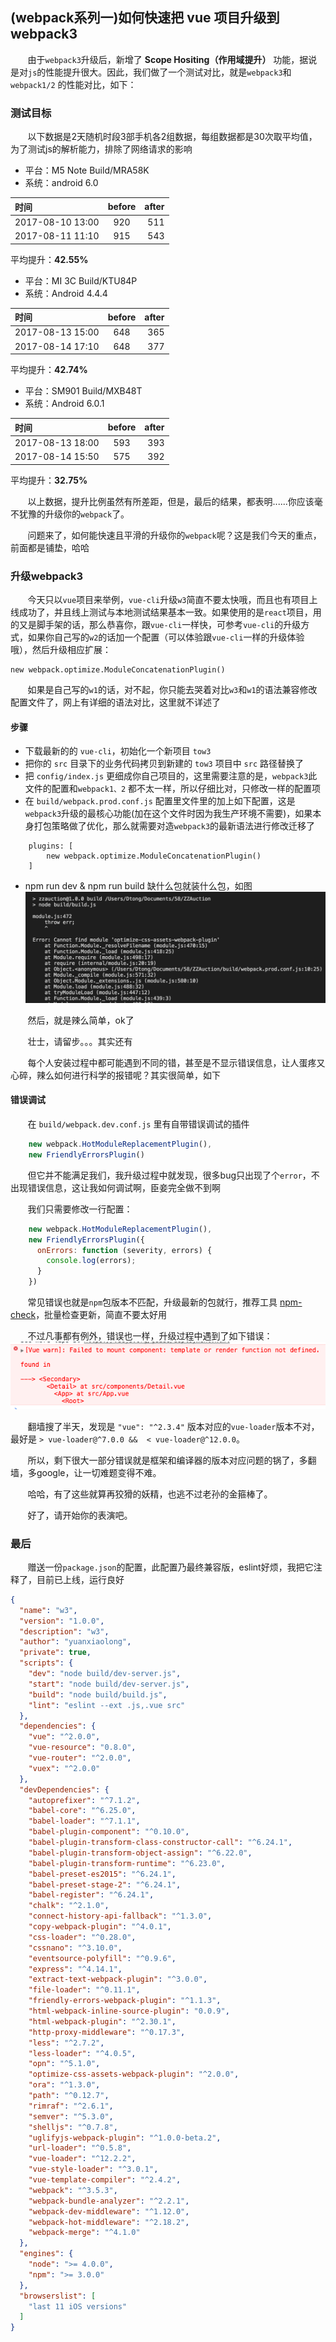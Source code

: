 ## (webpack系列一)如何快速把 vue 项目升级到 webpack3

&nbsp;&nbsp;&nbsp;&nbsp;&nbsp;&nbsp;&nbsp;由于`webpack3`升级后，新增了 **Scope Hositing（作用域提升）** 
功能，据说是对`js`的性能提升很大。因此，我们做了一个测试对比，就是`webpack3`和`webpack1/2` 的性能对比，如下：

### 测试目标

&nbsp;&nbsp;&nbsp;&nbsp;&nbsp;&nbsp;&nbsp;以下数据是2天随机时段3部手机各2组数据，每组数据都是30次取平均值，为了测试js的解析能力，排除了网络请求的影响

* 平台：M5 Note Build/MRA58K
* 系统：android 6.0

| 时间  | before  | after |
|:------------- |:---------------:| -------------:|
| 2017-08-10 13:00     | 920 |         511|
| 2017-08-11 11:10      | 915 |  543 |

平均提升：**42.55%**

* 平台：MI 3C Build/KTU84P
* 系统：Android 4.4.4

| 时间  | before  | after |
|:------------- |:---------------:| -------------:|
| 2017-08-13 15:00     | 648 |         365|
| 2017-08-14 17:10      | 648 |  377 |

平均提升：**42.74%**

* 平台：SM901 Build/MXB48T
* 系统：Android 6.0.1

| 时间  | before  | after |
|:------------- |:---------------:| -------------:|
| 2017-08-13 18:00     | 593 |         393|
| 2017-08-14 15:50      | 575 |  392 |

平均提升：**32.75%**

&nbsp;&nbsp;&nbsp;&nbsp;&nbsp;&nbsp;&nbsp;以上数据，提升比例虽然有所差距，但是，最后的结果，都表明......你应该毫不犹豫的升级你的`webpack`了。

&nbsp;&nbsp;&nbsp;&nbsp;&nbsp;&nbsp;&nbsp;问题来了，如何能快速且平滑的升级你的`webpack`呢？这是我们今天的重点，前面都是铺垫，哈哈

### 升级webpack3

&nbsp;&nbsp;&nbsp;&nbsp;&nbsp;&nbsp;&nbsp;今天只以`vue`项目来举例，`vue-cli`升级`w3`简直不要太快哦，而且也有项目上线成功了，并且线上测试与本地测试结果基本一致。如果使用的是`react`项目，用的又是脚手架的话，那么恭喜你，跟`vue-cli`一样快，可参考`vue-cli`的升级方式，如果你自己写的`w2`的话加一个配置（可以体验跟`vue-cli`一样的升级体验哦），然后升级相应扩展：

````
new webpack.optimize.ModuleConcatenationPlugin()
````

&nbsp;&nbsp;&nbsp;&nbsp;&nbsp;&nbsp;&nbsp;如果是自己写的`w1`的话，对不起，你只能去哭着对比`w3`和`w1`的语法兼容修改配置文件了，网上有详细的语法对比，这里就不详述了

#### 步骤
* 下载最新的的 `vue-cli`，初始化一个新项目 `tow3`
* 把你的 `src` 目录下的业务代码拷贝到新建的 `tow3` 项目中 `src` 路径替换了
* 把 `config/index.js` 更细成你自己项目的，这里需要注意的是，`webpack3`此文件的配置和`webpack1、2` 都不太一样，所以仔细比对，只修改一样的配置项
* 在 `build/webpack.prod.conf.js` 配置里文件里的加上如下配置，这是`webpack3`升级的最核心功能(加在这个文件时因为我生产环境不需要)，如果本身打包策略做了优化，那么就需要对造`webpack3`的最新语法进行修改迁移了
 
````
	plugins: [
		new webpack.optimize.ModuleConcatenationPlugin()
	]

````

* npm run dev & npm run build 缺什么包就装什么包，如图
![](images/notnpm.png)

&nbsp;&nbsp;&nbsp;&nbsp;&nbsp;&nbsp;&nbsp;然后，就是辣么简单，ok了

&nbsp;&nbsp;&nbsp;&nbsp;&nbsp;&nbsp;&nbsp;壮士，请留步。。。其实还有

&nbsp;&nbsp;&nbsp;&nbsp;&nbsp;&nbsp;&nbsp;每个人安装过程中都可能遇到不同的错，甚至是不显示错误信息，让人蛋疼又心碎，辣么如何进行科学的报错呢？其实很简单，如下

#### 错误调试

&nbsp;&nbsp;&nbsp;&nbsp;&nbsp;&nbsp;&nbsp;在 `build/webpack.dev.conf.js` 里有自带错误调试的插件

````javascript
	new webpack.HotModuleReplacementPlugin(),   
	new FriendlyErrorsPlugin()
````

&nbsp;&nbsp;&nbsp;&nbsp;&nbsp;&nbsp;&nbsp;但它并不能满足我们，我升级过程中就发现，很多bug只出现了个`error`，不出现错误信息，这让我如何调试啊，臣妾完全做不到啊

&nbsp;&nbsp;&nbsp;&nbsp;&nbsp;&nbsp;&nbsp;我们只需要修改一行配置：

````javascript
	new webpack.HotModuleReplacementPlugin(), 
	new FriendlyErrorsPlugin({
      onErrors: function (severity, errors) {
        console.log(errors);
      }
    })
````

&nbsp;&nbsp;&nbsp;&nbsp;&nbsp;&nbsp;&nbsp;常见错误也就是`npm`包版本不匹配，升级最新的包就行，推荐工具 [npm-check](https://www.npmjs.com/package/npm-check)，批量检查更新，简直不要太好用

&nbsp;&nbsp;&nbsp;&nbsp;&nbsp;&nbsp;&nbsp;不过凡事都有例外，错误也一样，升级过程中遇到了如下错误：
![](images/template.png)

&nbsp;&nbsp;&nbsp;&nbsp;&nbsp;&nbsp;&nbsp;翻墙搜了半天，发现是 `"vue": "^2.3.4"` 版本对应的`vue-loader`版本不对，最好是 `> vue-loader@^7.0.0 &&  < vue-loader@^12.0.0`。

&nbsp;&nbsp;&nbsp;&nbsp;&nbsp;&nbsp;&nbsp;所以，剩下很大一部分错误就是框架和编译器的版本对应问题的锅了，多翻墙，多google，让一切难题变得不难。

&nbsp;&nbsp;&nbsp;&nbsp;&nbsp;&nbsp;&nbsp;哈哈，有了这些就算再狡猾的妖精，也逃不过老孙的金箍棒了。

&nbsp;&nbsp;&nbsp;&nbsp;&nbsp;&nbsp;&nbsp;好了，请开始你的表演吧。

### 最后

&nbsp;&nbsp;&nbsp;&nbsp;&nbsp;&nbsp;&nbsp;赠送一份`package.json`的配置，此配置乃最终兼容版，eslint好烦，我把它注释了，目前已上线，运行良好

````json
{
  "name": "w3",
  "version": "1.0.0",
  "description": "w3",
  "author": "yuanxiaolong",
  "private": true,
  "scripts": {
    "dev": "node build/dev-server.js",
    "start": "node build/dev-server.js",
    "build": "node build/build.js",
    "lint": "eslint --ext .js,.vue src"
  },
  "dependencies": {
    "vue": "^2.0.0",
    "vue-resource": "0.8.0",
    "vue-router": "^2.0.0",
    "vuex": "^2.0.0"
  },
  "devDependencies": {
    "autoprefixer": "^7.1.2",
    "babel-core": "^6.25.0",
    "babel-loader": "^7.1.1",
    "babel-plugin-component": "^0.10.0",
    "babel-plugin-transform-class-constructor-call": "^6.24.1",
    "babel-plugin-transform-object-assign": "^6.22.0",
    "babel-plugin-transform-runtime": "^6.23.0",
    "babel-preset-es2015": "^6.24.1",
    "babel-preset-stage-2": "^6.24.1",
    "babel-register": "^6.24.1",
    "chalk": "^2.1.0",
    "connect-history-api-fallback": "^1.3.0",
    "copy-webpack-plugin": "^4.0.1",
    "css-loader": "^0.28.0",
    "cssnano": "^3.10.0",
    "eventsource-polyfill": "^0.9.6",
    "express": "^4.14.1",
    "extract-text-webpack-plugin": "^3.0.0",
    "file-loader": "^0.11.1",
    "friendly-errors-webpack-plugin": "^1.1.3",
    "html-webpack-inline-source-plugin": "0.0.9",
    "html-webpack-plugin": "^2.30.1",
    "http-proxy-middleware": "^0.17.3",
    "less": "^2.7.2",
    "less-loader": "^4.0.5",
    "opn": "^5.1.0",
    "optimize-css-assets-webpack-plugin": "^2.0.0",
    "ora": "^1.3.0",
    "path": "^0.12.7",
    "rimraf": "^2.6.1",
    "semver": "^5.3.0",
    "shelljs": "^0.7.8",
    "uglifyjs-webpack-plugin": "^1.0.0-beta.2",
    "url-loader": "^0.5.8",
    "vue-loader": "^12.2.2",
    "vue-style-loader": "^3.0.1",
    "vue-template-compiler": "^2.4.2",
    "webpack": "^3.5.3",
    "webpack-bundle-analyzer": "^2.2.1",
    "webpack-dev-middleware": "^1.12.0",
    "webpack-hot-middleware": "^2.18.2",
    "webpack-merge": "^4.1.0"
  },
  "engines": {
    "node": ">= 4.0.0",
    "npm": ">= 3.0.0"
  },
  "browserslist": [
    "last 11 iOS versions"
  ]
}

````
